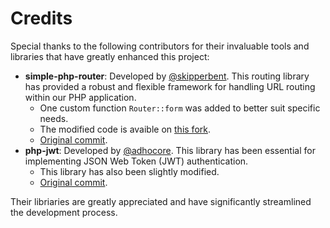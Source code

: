 # Credits

Special thanks to the following contributors for their invaluable tools and libraries that have greatly enhanced this project:

- **simple-php-router**: Developed by [@skipperbent](https://github.com/skipperbent). This routing library has provided a robust and flexible framework for handling URL routing within our PHP application.
  - One custom function `Router::form` was added to better suit specific needs.
  - The modified code is avaible on [this fork](https://github.com/jurakin/simple-php-router).
  - [Original commit](https://github.com/skipperbent/simple-php-router/commit/b98d40b84b6e862bf250b179c0229efb7344a7bb).
- **php-jwt**: Developed by [@adhocore](https://github.com/adhocore). This library has been essential for implementing JSON Web Token (JWT) authentication.
  - This library has also been slightly modified.
  - [Original commit](https://github.com/adhocore/php-jwt/commit/60b6fb24fd15336f77a51980cd27bae5099b90db).

Their libriaries are greatly appreciated and have significantly streamlined the development process.
